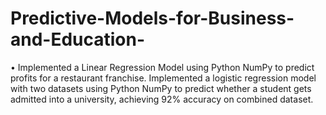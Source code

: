 # Predictive-Models-for-Business-and-Education-

• Implemented a Linear Regression Model using Python NumPy to predict profits for a restaurant franchise.
 Implemented a logistic regression model with two datasets using Python NumPy to predict whether a student gets admitted into a university, achieving 92% accuracy on combined dataset.
